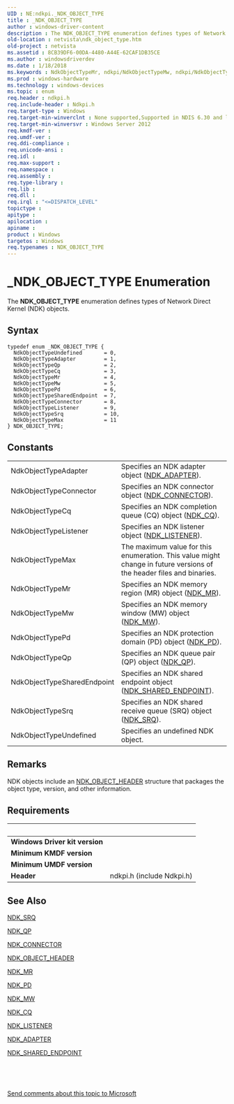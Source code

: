 ```yaml
---
UID : NE:ndkpi._NDK_OBJECT_TYPE
title : _NDK_OBJECT_TYPE
author : windows-driver-content
description : The NDK_OBJECT_TYPE enumeration defines types of Network Direct Kernel (NDK) objects.
old-location : netvista\ndk_object_type.htm
old-project : netvista
ms.assetid : 8CB39DF6-00DA-4480-A44E-62CAF1DB35CE
ms.author : windowsdriverdev
ms.date : 1/18/2018
ms.keywords : NdkObjectTypeMr, ndkpi/NdkObjectTypeMw, ndkpi/NdkObjectTypeMr, ndkpi/NdkObjectTypeAdapter, NdkObjectTypeSrq, ndkpi/NdkObjectTypeCq, NdkObjectTypePd, NdkObjectTypeMax, _NDK_OBJECT_TYPE, ndkpi/NdkObjectTypeSharedEndpoint, NdkObjectTypeAdapter, NdkObjectTypeConnector, ndkpi/NdkObjectTypeSrq, NdkObjectTypeQp, NdkObjectTypeUndefined, ndkpi/NDK_OBJECT_TYPE, ndkpi/NdkObjectTypeQp, netvista.ndk_object_type, NdkObjectTypeCq, ndkpi/NdkObjectTypeMax, NDK_OBJECT_TYPE enumeration [Network Drivers Starting with Windows Vista], NdkObjectTypeMw, ndkpi/NdkObjectTypeConnector, ndkpi/NdkObjectTypeUndefined, NdkObjectTypeSharedEndpoint, NDK_OBJECT_TYPE, NdkObjectTypeListener, ndkpi/NdkObjectTypePd, ndkpi/NdkObjectTypeListener
ms.prod : windows-hardware
ms.technology : windows-devices
ms.topic : enum
req.header : ndkpi.h
req.include-header : Ndkpi.h
req.target-type : Windows
req.target-min-winverclnt : None supported,Supported in NDIS 6.30 and later.
req.target-min-winversvr : Windows Server 2012
req.kmdf-ver : 
req.umdf-ver : 
req.ddi-compliance : 
req.unicode-ansi : 
req.idl : 
req.max-support : 
req.namespace : 
req.assembly : 
req.type-library : 
req.lib : 
req.dll : 
req.irql : "<=DISPATCH_LEVEL"
topictype : 
apitype : 
apilocation : 
apiname : 
product : Windows
targetos : Windows
req.typenames : NDK_OBJECT_TYPE
---
```


# _NDK_OBJECT_TYPE Enumeration
The <b>NDK_OBJECT_TYPE</b> enumeration defines  types of Network Direct Kernel (NDK) objects.

## Syntax
````
typedef enum _NDK_OBJECT_TYPE { 
  NdkObjectTypeUndefined       = 0,
  NdkObjectTypeAdapter         = 1,
  NdkObjectTypeQp              = 2,
  NdkObjectTypeCq              = 3,
  NdkObjectTypeMr              = 4,
  NdkObjectTypeMw              = 5,
  NdkObjectTypePd              = 6,
  NdkObjectTypeSharedEndpoint  = 7,
  NdkObjectTypeConnector       = 8,
  NdkObjectTypeListener        = 9,
  NdkObjectTypeSrq             = 10,
  NdkObjectTypeMax             = 11
} NDK_OBJECT_TYPE;
````

## Constants

<table>

<tr>
<td>NdkObjectTypeAdapter</td>
<td>Specifies an NDK adapter object (<a href="..\ndkpi\ns-ndkpi-_ndk_adapter.md">NDK_ADAPTER</a>).</td>
</tr>

<tr>
<td>NdkObjectTypeConnector</td>
<td>Specifies an NDK connector object (<a href="..\ndkpi\ns-ndkpi-_ndk_connector.md">NDK_CONNECTOR</a>).</td>
</tr>

<tr>
<td>NdkObjectTypeCq</td>
<td>Specifies an NDK completion queue (CQ) object (<a href="..\ndkpi\ns-ndkpi-_ndk_cq.md">NDK_CQ</a>).</td>
</tr>

<tr>
<td>NdkObjectTypeListener</td>
<td>Specifies an NDK listener object (<a href="..\ndkpi\ns-ndkpi-_ndk_listener.md">NDK_LISTENER</a>).</td>
</tr>

<tr>
<td>NdkObjectTypeMax</td>
<td>The maximum value for this enumeration. This value might change in future versions of the header files and binaries.</td>
</tr>

<tr>
<td>NdkObjectTypeMr</td>
<td>Specifies an NDK memory region (MR) object (<a href="..\ndkpi\ns-ndkpi-_ndk_mr.md">NDK_MR</a>).</td>
</tr>

<tr>
<td>NdkObjectTypeMw</td>
<td>Specifies an NDK memory window (MW) object (<a href="..\ndkpi\ns-ndkpi-_ndk_mw.md">NDK_MW</a>).</td>
</tr>

<tr>
<td>NdkObjectTypePd</td>
<td>Specifies an NDK protection domain (PD) object (<a href="..\ndkpi\ns-ndkpi-_ndk_pd.md">NDK_PD</a>).</td>
</tr>

<tr>
<td>NdkObjectTypeQp</td>
<td>Specifies an NDK queue pair (QP) object (<a href="..\ndkpi\ns-ndkpi-_ndk_qp.md">NDK_QP</a>).</td>
</tr>

<tr>
<td>NdkObjectTypeSharedEndpoint</td>
<td>Specifies an NDK shared endpoint object (<a href="..\ndkpi\ns-ndkpi-_ndk_shared_endpoint.md">NDK_SHARED_ENDPOINT</a>).</td>
</tr>

<tr>
<td>NdkObjectTypeSrq</td>
<td>Specifies an NDK shared receive queue (SRQ) object (<a href="..\ndkpi\ns-ndkpi-_ndk_srq.md">NDK_SRQ</a>).</td>
</tr>

<tr>
<td>NdkObjectTypeUndefined</td>
<td>Specifies  an undefined NDK  object.</td>
</tr>
</table>

## Remarks

NDK objects include an <a href="..\ndkpi\ns-ndkpi-_ndk_object_header.md">NDK_OBJECT_HEADER</a> structure that packages the object type,  version, and other information.

## Requirements
| &nbsp; | &nbsp; |
| ---- |:---- |
| **Windows Driver kit version** |  |
| **Minimum KMDF version** |  |
| **Minimum UMDF version** |  |
| **Header** | ndkpi.h (include Ndkpi.h) |

## See Also

<a href="..\ndkpi\ns-ndkpi-_ndk_srq.md">NDK_SRQ</a>

<a href="..\ndkpi\ns-ndkpi-_ndk_qp.md">NDK_QP</a>

<a href="..\ndkpi\ns-ndkpi-_ndk_connector.md">NDK_CONNECTOR</a>

<a href="..\ndkpi\ns-ndkpi-_ndk_object_header.md">NDK_OBJECT_HEADER</a>

<a href="..\ndkpi\ns-ndkpi-_ndk_mr.md">NDK_MR</a>

<a href="..\ndkpi\ns-ndkpi-_ndk_pd.md">NDK_PD</a>

<a href="..\ndkpi\ns-ndkpi-_ndk_mw.md">NDK_MW</a>

<a href="..\ndkpi\ns-ndkpi-_ndk_cq.md">NDK_CQ</a>

<a href="..\ndkpi\ns-ndkpi-_ndk_listener.md">NDK_LISTENER</a>

<a href="..\ndkpi\ns-ndkpi-_ndk_adapter.md">NDK_ADAPTER</a>

<a href="..\ndkpi\ns-ndkpi-_ndk_shared_endpoint.md">NDK_SHARED_ENDPOINT</a>

 

 

<a href="mailto:wsddocfb@microsoft.com?subject=Documentation%20feedback [netvista\netvista]:%20NDK_OBJECT_TYPE enumeration%20 RELEASE:%20(1/18/2018)&amp;body=%0A%0APRIVACY STATEMENT%0A%0AWe use your feedback to improve the documentation. We don't use your email address for any other purpose, and we'll remove your email address from our system after the issue that you're reporting is fixed. While we're working to fix this issue, we might send you an email message to ask for more info. Later, we might also send you an email message to let you know that we've addressed your feedback.%0A%0AFor more info about Microsoft's privacy policy, see http://privacy.microsoft.com/en-us/default.aspx." title="Send comments about this topic to Microsoft">Send comments about this topic to Microsoft</a>